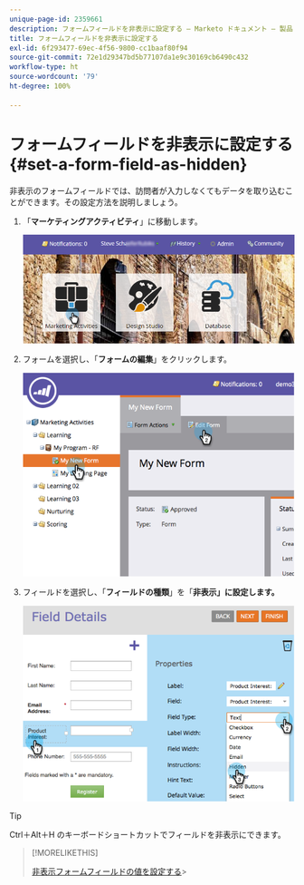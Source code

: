 ```yaml
---
unique-page-id: 2359661
description: フォームフィールドを非表示に設定する — Marketo ドキュメント — 製品ドキュメント
title: フォームフィールドを非表示に設定する
exl-id: 6f293477-69ec-4f56-9800-cc1baaf80f94
source-git-commit: 72e1d29347bd5b77107da1e9c30169cb6490c432
workflow-type: ht
source-wordcount: '79'
ht-degree: 100%

---
```


# フォームフィールドを非表示に設定する {#set-a-form-field-as-hidden}

非表示のフォームフィールドでは、訪問者が入力しなくてもデータを取り込むことができます。その設定方法を説明しましょう。

1. 「**マーケティングアクティビティ**」に移動します。

   ![](assets/login-marketing-activities-3.png)

1. フォームを選択し、「**フォームの編集**」をクリックします。

   ![](assets/image2014-9-15-12-3a58-3a47.png)

1. フィールドを選択し、「**フィールドの種類**」を「**非表示」に設定します。**

   ![](assets/image2014-9-15-12-3a58-3a56.png)

>[!TIP]
>
>Ctrl＋Alt＋H のキーボードショートカットでフィールドを非表示にできます。

>[!MORELIKETHIS]
>
>[非表示フォームフィールドの値を設定する](/help/marketo/product-docs/demand-generation/forms/form-fields/set-a-hidden-form-field-value.md)>
>
